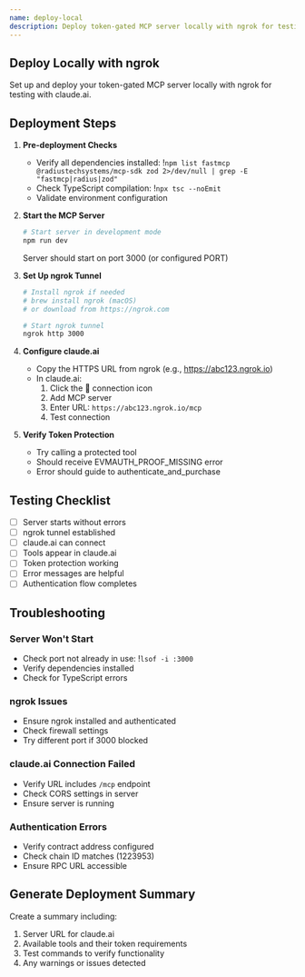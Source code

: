 ```yaml
---
name: deploy-local
description: Deploy token-gated MCP server locally with ngrok for testing
---
```


## Deploy Locally with ngrok

Set up and deploy your token-gated MCP server locally with ngrok for testing with claude.ai.

## Deployment Steps

1. **Pre-deployment Checks**
   - Verify all dependencies installed: !`npm list fastmcp @radiustechsystems/mcp-sdk zod 2>/dev/null | grep -E "fastmcp|radius|zod"`
   - Check TypeScript compilation: !`npx tsc --noEmit`
   - Validate environment configuration

2. **Start the MCP Server**

   ```bash
   # Start server in development mode
   npm run dev
   ```

   Server should start on port 3000 (or configured PORT)

3. **Set Up ngrok Tunnel**

   ```bash
   # Install ngrok if needed
   # brew install ngrok (macOS)
   # or download from https://ngrok.com
   
   # Start ngrok tunnel
   ngrok http 3000
   ```

4. **Configure claude.ai**
   - Copy the HTTPS URL from ngrok (e.g., <https://abc123.ngrok.io>)
   - In claude.ai:
     1. Click the 🔌 connection icon
     2. Add MCP server
     3. Enter URL: `https://abc123.ngrok.io/mcp`
     4. Test connection

5. **Verify Token Protection**
   - Try calling a protected tool
   - Should receive EVMAUTH_PROOF_MISSING error
   - Error should guide to authenticate_and_purchase

## Testing Checklist

- [ ] Server starts without errors
- [ ] ngrok tunnel established
- [ ] claude.ai can connect
- [ ] Tools appear in claude.ai
- [ ] Token protection working
- [ ] Error messages are helpful
- [ ] Authentication flow completes

## Troubleshooting

### Server Won't Start

- Check port not already in use: !`lsof -i :3000`
- Verify dependencies installed
- Check for TypeScript errors

### ngrok Issues

- Ensure ngrok installed and authenticated
- Check firewall settings
- Try different port if 3000 blocked

### claude.ai Connection Failed

- Verify URL includes `/mcp` endpoint
- Check CORS settings in server
- Ensure server is running

### Authentication Errors

- Verify contract address configured
- Check chain ID matches (1223953)
- Ensure RPC URL accessible

## Generate Deployment Summary

Create a summary including:

1. Server URL for claude.ai
2. Available tools and their token requirements
3. Test commands to verify functionality
4. Any warnings or issues detected